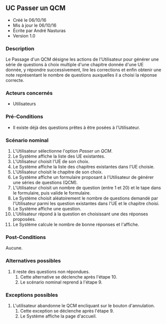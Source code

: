 ## UC Passer un QCM

* Créé le 06/10/16
* Mis à jour le 06/10/16
* Écrite par André Nasturas
* Version 1.0

### Description

Le Passage d'un QCM désigne les actions de l'Utilisateur pour générer une série de questions à choix multiple d'une chapitre donnée d'une UE donnée, y répondre successivement, lire les corrections et enfin obtenir une note représentant le nombre de questions auxquelles il a choisi la réponse correcte.

### Acteurs concernés

* Utilisateurs

### Pré-Conditions

* Il existe déjà des questions prêtes à être posées à l'Utilisateur.

### Scénario nominal

1. L'Utilisateur sélectionne l'option _Passer un QCM_.
2. Le Système affiche la liste des UE existantes.
3. L'Utilisateur choisit l'UE de son choix.
4. Le Système affiche la liste des chapitres existantes dans l'UE choisie.
5. L'Utilisateur choisit le chapitre de son choix.
6. Le Système affiche un formulaire proposant à l'Utilisateur de générer une séries de questions (QCM).
7. L'Utilisateur choisit un nombre de question (entre 1 et 20) et le tape dans le formulaire, puis valide le formulaire.
8. Le Système choisit aléatoirement le nombre de questions demandé par l'Utilisateur parmi les question existantes dans l'UE et le chapitre choisi.
9. Le Système affiche une question.
10. L'Utilisateur répond à la question en choisissant une des réponses proposées.
12. Le Système calcule le nombre de bonne réponses et l'affiche.

### Post-Conditions

Aucune.

### Alternatives possibles

1. Il reste des questions non répondues.
	1. Cette alternative se déclenche après l'étape 10.
	2. Le scénario nominal reprend à l'étape 9.

### Exceptions possibles

1. L'utilisateur abandonne le QCM encliquant sur le bouton d'annulation.
    1. Cette exception se déclenche après l'étape 9.
    2. Le Système affiche la page d'accueil.
